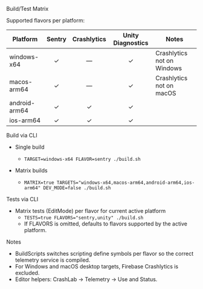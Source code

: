 Build/Test Matrix

Supported flavors per platform:

| Platform       | Sentry | Crashlytics | Unity Diagnostics | Notes                        |
|----------------|:------:|:-----------:|:-----------------:|------------------------------|
| windows-x64    |   ✓    |      —      |         ✓         | Crashlytics not on Windows   |
| macos-arm64    |   ✓    |      —      |         ✓         | Crashlytics not on macOS     |
| android-arm64  |   ✓    |      ✓      |         ✓         |                              |
| ios-arm64      |   ✓    |      ✓      |         ✓         |                              |

Build via CLI

- Single build
  - `TARGET=windows-x64 FLAVOR=sentry ./build.sh`

- Matrix builds
  - `MATRIX=true TARGETS="windows-x64,macos-arm64,android-arm64,ios-arm64" DEV_MODE=false ./build.sh`

Tests via CLI

- Matrix tests (EditMode) per flavor for current active platform
  - `TESTS=true FLAVORS="sentry,unity" ./build.sh`
  - If FLAVORS is omitted, defaults to flavors supported by the active platform.

Notes

- BuildScripts switches scripting define symbols per flavor so the correct telemetry service is compiled.
- For Windows and macOS desktop targets, Firebase Crashlytics is excluded.
- Editor helpers: CrashLab → Telemetry → Use <Provider> and Status.

